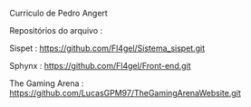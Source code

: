 Curriculo de Pedro Angert

Repositórios do arquivo : 

Sispet :  https://github.com/Fl4gel/Sistema_sispet.git


Sphynx : https://github.com/Fl4gel/Front-end.git


The Gaming Arena : https://github.com/LucasGPM97/TheGamingArenaWebsite.git
